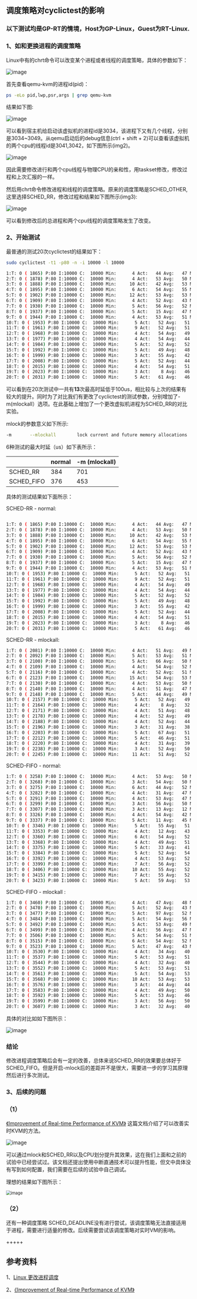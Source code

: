 ## 调度策略对cyclictest的影响

### 以下测试均是GP-RT的情境，Host为GP-Linux，Guest为RT-Linux.

### 1、如和更换进程的调度策略

Linux中有的chrt命令可以改变某个进程或者线程的调度策略，具体的参数如下：

![image](images/chrt_wiki.png)



首先查看qemu-kvm的进程id(pid)：

```bash
ps -eLo pid,lwp,psr,args | grep qemu-kvm
```

结果如下图:

![image](images/img1.png)



可以看到宿主机给启动该虚拟机的进程id是3034，该进程下又有几个线程，分别是3034~3049。从qemu启动后的debug信息(ctrl + shift + 2)可以查看该虚拟机的两个cpu的线程id是3041,3042，如下图所示(img2)。

![image](images/img2.png)

因此需要修改进行和两个cpu线程与物理CPU的亲和性，用taskset修改，修改过程和上次汇报的一样。

然后用chrt命令修改进程和线程的调度策略。原来的调度策略是SCHED_OTHER,这里选择SCHED_RR，修改过程和结果如下图所示(img3):

![image](images/img3.png)



可以看到修改后的总进程和两个cpu线程的调度策略发生了改变。



### 2、开始测试

最普通的测试20次cyclictest的结果如下：

```bash
sudo cyclictest -t1 -p80 -n -i 10000 -l 10000
```

```bash
1:T: 0 ( 1865) P:80 I:10000 C:  10000 Min:      4 Act:   44 Avg:   47 Max:     165
2:T: 0 ( 1878) P:80 I:10000 C:  10000 Min:      4 Act:   53 Avg:   50 Max:     163
3:T: 0 ( 1888) P:80 I:10000 C:  10000 Min:     10 Act:   42 Avg:   53 Max:     207
4:T: 0 ( 1895) P:80 I:10000 C:  10000 Min:      6 Act:   54 Avg:   55 Max:     386
5:T: 0 ( 1902) P:80 I:10000 C:  10000 Min:     12 Act:   53 Avg:   53 Max:     114
6:T: 0 ( 1909) P:80 I:10000 C:  10000 Min:      4 Act:   52 Avg:   43 Max:      83
7:T: 0 ( 1930) P:80 I:10000 C:  10000 Min:      5 Act:   56 Avg:   52 Max:      83
8:T: 0 ( 1937) P:80 I:10000 C:  10000 Min:      5 Act:   15 Avg:   47 Max:     100
9:T: 0 ( 1944) P:80 I:10000 C:  10000 Min:      4 Act:   53 Avg:   51 Max:      86
10:T: 0 ( 1953) P:80 I:10000 C:  10000 Min:      5 Act:   52 Avg:   51 Max:      97
11:T: 0 ( 1961) P:80 I:10000 C:  10000 Min:      9 Act:   52 Avg:   51 Max:      77
12:T: 0 ( 1968) P:80 I:10000 C:  10000 Min:      4 Act:   54 Avg:   49 Max:      71
13:T: 0 ( 1977) P:80 I:10000 C:  10000 Min:      4 Act:   54 Avg:   44 Max:      75
14:T: 0 ( 1984) P:80 I:10000 C:  10000 Min:      5 Act:   52 Avg:   52 Max:      85
15:T: 0 ( 1992) P:80 I:10000 C:  10000 Min:      5 Act:   49 Avg:   48 Max:      87
16:T: 0 ( 1999) P:80 I:10000 C:  10000 Min:      3 Act:   55 Avg:   42 Max:      73
17:T: 0 ( 2008) P:80 I:10000 C:  10000 Min:      5 Act:   52 Avg:   44 Max:      84
18:T: 0 ( 2015) P:80 I:10000 C:  10000 Min:      4 Act:   54 Avg:   51 Max:      91
19:T: 0 ( 2023) P:80 I:10000 C:  10000 Min:      3 Act:    8 Avg:   46 Max:     199
20:T: 0 ( 2031) P:80 I:10000 C:  10000 Min:      5 Act:   61 Avg:   46 Max:     170

```

可以看到在20次测试中一共有<b>13</b>次最高时延低于100us，相比较与上次的结果有较大的提升。同时为了对比我们有更改了cyclictest的测试参数，分别增加了-m(mlockall）选项。在此基础上增加了一个更改虚拟机进程为SCHED_RR的对比实验。

mlock的参数意义如下所示:

```bash
-m       --mlockall        lock current and future memory allocations
```





6种测试的最大时延（us）如下表所示：

|      | normal | -m (mlockall) |
| ---- | ---------------- | ---- |
| SCHED_RR | 384    | 701 |
| SCHED_FIFO | 376    | 453 |

具体的测试结果如下面所示：

SCHED-RR - normal:

```bash

1:T: 0 ( 1865) P:80 I:10000 C:  10000 Min:      4 Act:   44 Avg:   47 Max:     165
2:T: 0 ( 1878) P:80 I:10000 C:  10000 Min:      4 Act:   53 Avg:   50 Max:     163
3:T: 0 ( 1888) P:80 I:10000 C:  10000 Min:     10 Act:   42 Avg:   53 Max:     207
4:T: 0 ( 1895) P:80 I:10000 C:  10000 Min:      6 Act:   54 Avg:   55 Max:     386
5:T: 0 ( 1902) P:80 I:10000 C:  10000 Min:     12 Act:   53 Avg:   53 Max:     114
6:T: 0 ( 1909) P:80 I:10000 C:  10000 Min:      4 Act:   52 Avg:   43 Max:      83
7:T: 0 ( 1930) P:80 I:10000 C:  10000 Min:      5 Act:   56 Avg:   52 Max:      83
8:T: 0 ( 1937) P:80 I:10000 C:  10000 Min:      5 Act:   15 Avg:   47 Max:     100
9:T: 0 ( 1944) P:80 I:10000 C:  10000 Min:      4 Act:   53 Avg:   51 Max:      86
10:T: 0 ( 1953) P:80 I:10000 C:  10000 Min:      5 Act:   52 Avg:   51 Max:      97
11:T: 0 ( 1961) P:80 I:10000 C:  10000 Min:      9 Act:   52 Avg:   51 Max:      77
12:T: 0 ( 1968) P:80 I:10000 C:  10000 Min:      4 Act:   54 Avg:   49 Max:      71
13:T: 0 ( 1977) P:80 I:10000 C:  10000 Min:      4 Act:   54 Avg:   44 Max:      75
14:T: 0 ( 1984) P:80 I:10000 C:  10000 Min:      5 Act:   52 Avg:   52 Max:      85
15:T: 0 ( 1992) P:80 I:10000 C:  10000 Min:      5 Act:   49 Avg:   48 Max:      87
16:T: 0 ( 1999) P:80 I:10000 C:  10000 Min:      3 Act:   55 Avg:   42 Max:      73
17:T: 0 ( 2008) P:80 I:10000 C:  10000 Min:      5 Act:   52 Avg:   44 Max:      84
18:T: 0 ( 2015) P:80 I:10000 C:  10000 Min:      4 Act:   54 Avg:   51 Max:      91
19:T: 0 ( 2023) P:80 I:10000 C:  10000 Min:      3 Act:    8 Avg:   46 Max:     199
20:T: 0 ( 2031) P:80 I:10000 C:  10000 Min:      5 Act:   61 Avg:   46 Max:     170

```

SCHED-RR - mlockall:

```bash
1:T: 0 ( 2081) P:80 I:10000 C:  10000 Min:      4 Act:   51 Avg:   49 Max:     285
2:T: 0 ( 2092) P:80 I:10000 C:  10000 Min:      5 Act:   53 Avg:   51 Max:     213
3:T: 0 ( 2100) P:80 I:10000 C:  10000 Min:      5 Act:   66 Avg:   50 Max:     279
4:T: 0 ( 2109) P:80 I:10000 C:  10000 Min:      4 Act:   54 Avg:   52 Max:     701
5:T: 0 ( 2116) P:80 I:10000 C:  10000 Min:      4 Act:   52 Avg:   51 Max:      69
6:T: 0 ( 2123) P:80 I:10000 C:  10000 Min:     15 Act:   54 Avg:   53 Max:      85
7:T: 0 ( 2130) P:80 I:10000 C:  10000 Min:      4 Act:   53 Avg:   50 Max:     125
8:T: 0 ( 2140) P:80 I:10000 C:  10000 Min:      4 Act:   51 Avg:   47 Max:      87
9:T: 0 ( 2148) P:80 I:10000 C:  10000 Min:      5 Act:   44 Avg:   49 Max:      64
10:T: 0 ( 2157) P:80 I:10000 C:  10000 Min:      5 Act:   52 Avg:   49 Max:      87
11:T: 0 ( 2164) P:80 I:10000 C:  10000 Min:      4 Act:    8 Avg:   32 Max:      72
12:T: 0 ( 2171) P:80 I:10000 C:  10000 Min:      4 Act:   51 Avg:   48 Max:      89
13:T: 0 ( 2178) P:80 I:10000 C:  10000 Min:      4 Act:   52 Avg:   49 Max:      68
14:T: 0 ( 2188) P:80 I:10000 C:  10000 Min:      4 Act:   52 Avg:   44 Max:      83
15:T: 0 ( 2196) P:80 I:10000 C:  10000 Min:      3 Act:   31 Avg:   38 Max:      90
16:T: 0 ( 2203) P:80 I:10000 C:  10000 Min:      5 Act:   67 Avg:   51 Max:      75
17:T: 0 ( 2212) P:80 I:10000 C:  10000 Min:      5 Act:   46 Avg:   51 Max:     100
18:T: 0 ( 2220) P:80 I:10000 C:  10000 Min:      4 Act:   31 Avg:   39 Max:      75
19:T: 0 ( 2238) P:80 I:10000 C:  10000 Min:      3 Act:   52 Avg:   50 Max:      87
20:T: 0 ( 2245) P:80 I:10000 C:  10000 Min:     11 Act:   51 Avg:   52 Max:     152
```

SCHED-FIFO - normal:

```bash
1:T: 0 ( 3258) P:80 I:10000 C:  10000 Min:      4 Act:   53 Avg:   50 Max:      91
2:T: 0 ( 3268) P:80 I:10000 C:  10000 Min:      3 Act:   54 Avg:   50 Max:     124
3:T: 0 ( 3275) P:80 I:10000 C:  10000 Min:      6 Act:   44 Avg:   52 Max:      95
4:T: 0 ( 3282) P:80 I:10000 C:  10000 Min:      4 Act:   31 Avg:   47 Max:     376
5:T: 0 ( 3291) P:80 I:10000 C:  10000 Min:      4 Act:   53 Avg:   47 Max:      90
6:T: 0 ( 3299) P:80 I:10000 C:  10000 Min:      3 Act:   56 Avg:   50 Max:     120
7:T: 0 ( 3307) P:80 I:10000 C:  10000 Min:      3 Act:   13 Avg:   12 Max:      93
8:T: 0 ( 3326) P:80 I:10000 C:  10000 Min:      4 Act:   54 Avg:   42 Max:     346
9:T: 0 ( 3337) P:80 I:10000 C:  10000 Min:      5 Act:   11 Avg:   45 Max:     108
10:T: 0 ( 3346) P:80 I:10000 C:  10000 Min:      5 Act:   55 Avg:   51 Max:      87
11:T: 0 ( 3353) P:80 I:10000 C:  10000 Min:      4 Act:   12 Avg:   43 Max:     111
12:T: 0 ( 3360) P:80 I:10000 C:  10000 Min:      6 Act:   54 Avg:   52 Max:     295
13:T: 0 ( 3368) P:80 I:10000 C:  10000 Min:      4 Act:   49 Avg:   51 Max:     177
14:T: 0 ( 3375) P:80 I:10000 C:  10000 Min:      5 Act:   33 Avg:   41 Max:      88
15:T: 0 ( 3384) P:80 I:10000 C:  10000 Min:      5 Act:   52 Avg:   54 Max:     334
16:T: 0 ( 3392) P:80 I:10000 C:  10000 Min:      4 Act:   53 Avg:   52 Max:      90
17:T: 0 ( 3399) P:80 I:10000 C:  10000 Min:      7 Act:   56 Avg:   52 Max:      85
18:T: 0 ( 3406) P:80 I:10000 C:  10000 Min:     10 Act:   55 Avg:   52 Max:     151
19:T: 0 ( 3415) P:80 I:10000 C:  10000 Min:      7 Act:   55 Avg:   52 Max:      85
20:T: 0 ( 3423) P:80 I:10000 C:  10000 Min:      5 Act:   59 Avg:   53 Max:      90
```

SCHED-FIFO - mlockall	:

```bash
1:T: 0 ( 3460) P:80 I:10000 C:  10000 Min:      4 Act:   47 Avg:   48 Max:     157
2:T: 0 ( 3470) P:80 I:10000 C:  10000 Min:      5 Act:   52 Avg:   43 Max:     187
3:T: 0 ( 3477) P:80 I:10000 C:  10000 Min:      5 Act:   97 Avg:   52 Max:     220
4:T: 0 ( 3484) P:80 I:10000 C:  10000 Min:      5 Act:   54 Avg:   56 Max:     453
5:T: 0 ( 3492) P:80 I:10000 C:  10000 Min:      5 Act:   53 Avg:   49 Max:     106
6:T: 0 ( 3499) P:80 I:10000 C:  10000 Min:      4 Act:   56 Avg:   47 Max:      88
7:T: 0 ( 3506) P:80 I:10000 C:  10000 Min:      5 Act:   54 Avg:   51 Max:      89
8:T: 0 ( 3515) P:80 I:10000 C:  10000 Min:      6 Act:   54 Avg:   52 Max:      91
9:T: 0 ( 3523) P:80 I:10000 C:  10000 Min:      5 Act:   47 Avg:   43 Max:     103
10:T: 0 ( 3530) P:80 I:10000 C:  10000 Min:      4 Act:   34 Avg:   40 Max:     119
11:T: 0 ( 3537) P:80 I:10000 C:  10000 Min:      5 Act:   53 Avg:   51 Max:      88
12:T: 0 ( 3544) P:80 I:10000 C:  10000 Min:      4 Act:   32 Avg:   40 Max:     267
13:T: 0 ( 3552) P:80 I:10000 C:  10000 Min:      5 Act:   53 Avg:   51 Max:     177
14:T: 0 ( 3561) P:80 I:10000 C:  10000 Min:      5 Act:   54 Avg:   53 Max:      87
15:T: 0 ( 3568) P:80 I:10000 C:  10000 Min:     10 Act:   53 Avg:   53 Max:     291
16:T: 0 ( 3576) P:80 I:10000 C:  10000 Min:      3 Act:   44 Avg:   44 Max:     107
17:T: 0 ( 3583) P:80 I:10000 C:  10000 Min:      4 Act:   49 Avg:   50 Max:     114
18:T: 0 ( 3592) P:80 I:10000 C:  10000 Min:      5 Act:   53 Avg:   46 Max:     233
19:T: 0 ( 3599) P:80 I:10000 C:  10000 Min:      3 Act:   56 Avg:   50 Max:     102
20:T: 0 ( 3607) P:80 I:10000 C:  10000 Min:      3 Act:   32 Avg:   40 Max:     176

```



具体的对比如如下图所示：

![image](images/compare1.png)



### 结论

修改进程调度策略后会有一定的改善，总体来说SCHED_RR的效果要总体好于SCHED_FIFO。但是开启-mlock后的差距并不是很大，需要进一步的学习其原理然后进行多次测试。





### 3、后续的问题

### （1）

[《Improvement of Real-time Performance of KVM》](https://github.com/xjtulab/kvm-stuff/blob/master/docs/reports/lcna_co2012_sekiyama.pdf) 这篇文档介绍了可以改善实时KVM的方法。

![image](images/guide.png)



可以通过mlock和SCHED_RR以及CPU划分提升其效果，这在我们上面和之前的试验中已经尝试过。该文档还提出使用中断直通技术可以提升性能，但文中具体没有写到如何配置，我们需要在后续的试验中自己调试。

理想的结果如下图所示：

<img src="images/target_result.png" alt="image" style="zoom:80%;" />



### （2）

还有一种调度策略 SCHED_DEADLINE没有进行尝试，该调度策略无法直接适用于进程，需要进行适量的修改。后续需要尝试该调度策略对实时VM的影响。




+++++



## 参考资料

1、[Linux 更改进程调度](https://blog.csdn.net/flyfish1986/article/details/82225937)

2、[《Improvement of Real-time Performance of KVM》](https://github.com/xjtulab/kvm-stuff/blob/master/docs/reports/lcna_co2012_sekiyama.pdf) 